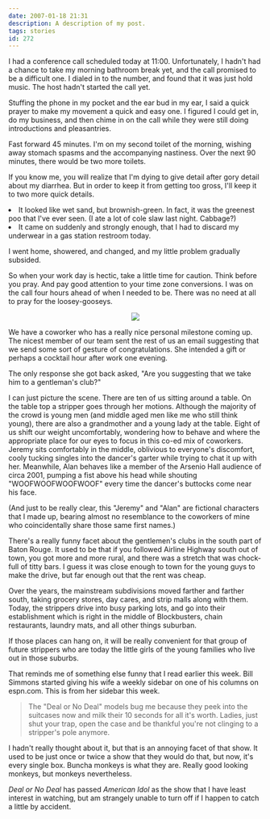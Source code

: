 ```yaml
---
date: 2007-01-18 21:31
description: A description of my post.
tags: stories
id: 272
---
```

I had a conference call scheduled today at 11:00.  Unfortunately, I hadn't had a chance to take my morning bathroom break yet, and the call promised to be a difficult one.  I dialed in to the number, and found that it was just hold music.  The host hadn't started the call yet.

Stuffing the phone in my pocket and the ear bud in my ear, I said a quick prayer to make my movement a quick and easy one.  I figured I could get in, do my business, and then chime in on the call while they were still doing introductions and pleasantries.
<!--more-->
Fast forward 45 minutes. I'm on my second toilet of the morning, wishing away stomach spasms and the accompanying nastiness.  Over the next 90 minutes, there would be two more toilets.

If you know me, you will realize that I'm dying to give detail after gory detail about my diarrhea.  But in order to keep it from getting too gross, I'll keep it to two more quick details.

<URL><li>It looked like wet sand, but brownish-green.  In fact, it was the greenest poo that I've ever seen.  (I ate a lot of cole slaw last night.  Cabbage?)</li><li>It came on suddenly and strongly enough, that I had to discard my underwear in a gas station restroom today.</li></ul>

I went home, showered, and changed, and my little problem gradually subsided.

So when your work day is hectic, take a little time for caution.  Think before you pray.  And pay good attention to your time zone conversions.  I was on the call four hours ahead of when I needed to be.  There was no need at all to pray for the loosey-gooseys.

<center><img src="/img/greenline.gif"></center>

We have a coworker who has a really nice personal milestone coming up.  The nicest member of our team sent the rest of us an email suggesting that we send some sort of gesture of congratulations.  She intended a gift or perhaps a cocktail hour after work one evening.

The only response she got back asked, "Are you suggesting that we take him to a gentleman's club?"

I can just picture the scene.  There are ten of us sitting around a table.  On the table top a stripper goes through her motions.  Although the majority of the crowd is young men (and middle aged men like me who still think young), there are also a grandmother and a young lady at the table.  Eight of us shift our weight uncomfortably, wondering how to behave and where the appropriate place for our eyes to focus in this co-ed mix of coworkers.  Jeremy sits comfortably in the middle, oblivious to everyone's discomfort, cooly tucking singles into the dancer's garter while trying to chat it up with her.  Meanwhile, Alan behaves like a member of the Arsenio Hall audience of circa 2001, pumping a fist above his head while shouting "WOOFWOOFWOOFWOOF" every time the dancer's buttocks come near his face.

(And just to be really clear, this "Jeremy" and "Alan" are fictional characters that I made up, bearing almost no resemblance to the coworkers of mine who coincidentally share those same first names.)

There's a really funny facet about the gentlemen's clubs in the south part of Baton Rouge.  It used to be that if you followed Airline Highway south out of town, you got more and more rural, and there was a stretch that was chock-full of titty bars.  I guess it was close enough to town for the young guys to make the drive, but far enough out that the rent was cheap.

Over the years, the mainstream subdivisions moved farther and farther south, taking grocery stores, day cares, and strip malls along with them.  Today, the strippers drive into busy parking lots, and go into their establishment which is right in the middle of Blockbusters, chain restaurants, laundry mats, and all other things suburban.

If those places can hang on, it will be really convenient for that group of future strippers who are today the little girls of the young families who live out in those suburbs.

That reminds me of something else funny that I read earlier this week.  Bill Simmons started giving his wife a weekly sidebar on one of his columns on espn.com.  This is from her sidebar this week.
<blockquote>The "Deal or No Deal" models bug me because they peek into the suitcases now and milk their 10 seconds for all it's worth. Ladies, just shut your trap, open the case and be thankful you're not clinging to a stripper's pole anymore.</blockquote>

I hadn't really thought about it, but that is an annoying facet of that show.  It used to be just once or twice a show that they would do that, but now, it's every single box.  Buncha monkeys is what they are.  Really good looking monkeys, but monkeys nevertheless.

<i>Deal or No Deal</i> has passed <i>American Idol</i> as the show that I have least interest in watching, but am strangely unable to turn off if I happen to catch a little by accident.

